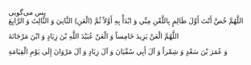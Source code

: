 <span class="persianInArabic">پس مى‌گويى</span>\
اللَّهُمَّ خُصَّ أَنْتَ أَوَّلَ ظَالِمٍ بِاللَّعْنِ مِنِّي وَ ابْدَأْ بِهِ أَوَّلاً ثُمَّ (الْعَنِ) الثَّانِيَ وَ الثَّالِثَ وَ الرَّابِعَ

اللَّهُمَّ الْعَنْ يَزِيدَ خَامِساً وَ الْعَنْ عُبَيْدَ اللَّهِ بْنَ زِيَادٍ وَ ابْنَ مَرْجَانَةَ

وَ عُمَرَ بْنَ سَعْدٍ وَ شِمْراً وَ آلَ أَبِي سُفْيَانَ وَ آلَ زِيَادٍ وَ آلَ مَرْوَانَ إِلَى يَوْمِ الْقِيَامَةِ
